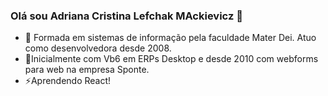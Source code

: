 ### Olá sou Adriana Cristina Lefchak MAckievicz 👋
- 💬 Formada em sistemas de informação pela faculdade Mater Dei. Atuo como desenvolvedora desde 2008. 
- 🔭Inicialmente com Vb6 em ERPs Desktop e desde 2010 com webforms para web na empresa Sponte.
- ⚡Aprendendo React!
<!--
**drimackievicz/drimackievicz** is a ✨ _special_ ✨ repository because its `README.md` (this file) appears on your GitHub profile.

Here are some ideas to get you started:

- 🔭 I’m currently working on ...
- 🌱 I’m currently learning ...
- 👯 I’m looking to collaborate on ...
- 🤔 I’m looking for help with ...
- 💬 Ask me about ...
- 📫 How to reach me: ...
- 😄 Pronouns: ...
- ⚡ Fun fact: ...
-->

